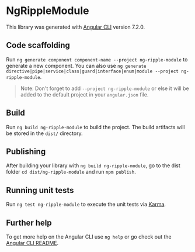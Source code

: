 # NgRippleModule

This library was generated with [Angular CLI](https://github.com/angular/angular-cli) version 7.2.0.

## Code scaffolding

Run `ng generate component component-name --project ng-ripple-module` to generate a new component. You can also use `ng generate directive|pipe|service|class|guard|interface|enum|module --project ng-ripple-module`.
> Note: Don't forget to add `--project ng-ripple-module` or else it will be added to the default project in your `angular.json` file. 

## Build

Run `ng build ng-ripple-module` to build the project. The build artifacts will be stored in the `dist/` directory.

## Publishing

After building your library with `ng build ng-ripple-module`, go to the dist folder `cd dist/ng-ripple-module` and run `npm publish`.

## Running unit tests

Run `ng test ng-ripple-module` to execute the unit tests via [Karma](https://karma-runner.github.io).

## Further help

To get more help on the Angular CLI use `ng help` or go check out the [Angular CLI README](https://github.com/angular/angular-cli/blob/master/README.md).

